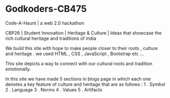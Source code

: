 # Godkoders-CB475
Code-A-Haunt | a web 2.0 hackathon

CBP26 | Student Innovation | Heritage & Culture | Ideas that showcase the rich cultural heritage and traditions of India

We build this site with hope to make people closer to their roots , culture and heritage .
we used HTML , CSS , JavaScript , Bootstrap etc ...

This site depicts a way to connect with our cultural roots and tradition emotionally.

In this site we have made 5 sections in blogs page in which each one denotes a key feature of culture and heritage that are as follows :
1 . Symbol
2 . Language
3 . Norms
4 . Values
5 . Artifacts


